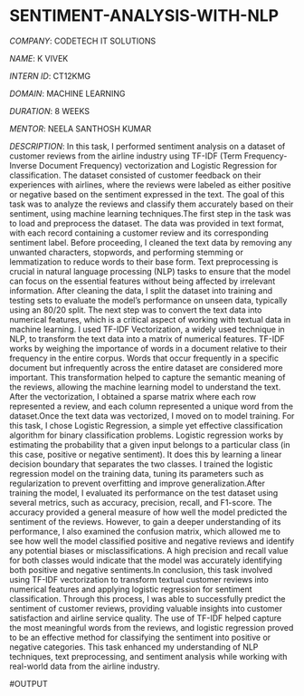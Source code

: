 # SENTIMENT-ANALYSIS-WITH-NLP

*COMPANY*: CODETECH IT SOLUTIONS

*NAME*: K VIVEK

*INTERN ID*: CT12KMG

*DOMAIN*: MACHINE LEARNING

*DURATION*: 8 WEEKS

*MENTOR*: NEELA SANTHOSH KUMAR

*DESCRIPTION*: In this task, I performed sentiment analysis on a dataset of customer reviews from the airline industry using TF-IDF (Term Frequency-Inverse Document Frequency) vectorization and Logistic Regression for classification. The dataset consisted of customer feedback on their experiences with airlines, where the reviews were labeled as either positive or negative based on the sentiment expressed in the text. The goal of this task was to analyze the reviews and classify them accurately based on their sentiment, using machine learning techniques.The first step in the task was to load and preprocess the dataset. The data was provided in text format, with each record containing a customer review and its corresponding sentiment label. Before proceeding, I cleaned the text data by removing any unwanted characters, stopwords, and performing stemming or lemmatization to reduce words to their base form. Text preprocessing is crucial in natural language processing (NLP) tasks to ensure that the model can focus on the essential features without being affected by irrelevant information. After cleaning the data, I split the dataset into training and testing sets to evaluate the model’s performance on unseen data, typically using an 80/20 split. The next step was to convert the text data into numerical features, which is a critical aspect of working with textual data in machine learning. I used TF-IDF Vectorization, a widely used technique in NLP, to transform the text data into a matrix of numerical features. TF-IDF works by weighing the importance of words in a document relative to their frequency in the entire corpus. Words that occur frequently in a specific document but infrequently across the entire dataset are considered more important. This transformation helped to capture the semantic meaning of the reviews, allowing the machine learning model to understand the text. After the vectorization, I obtained a sparse matrix where each row represented a review, and each column represented a unique word from the dataset.Once the text data was vectorized, I moved on to model training. For this task, I chose Logistic Regression, a simple yet effective classification algorithm for binary classification problems. Logistic regression works by estimating the probability that a given input belongs to a particular class (in this case, positive or negative sentiment). It does this by learning a linear decision boundary that separates the two classes. I trained the logistic regression model on the training data, tuning its parameters such as regularization to prevent overfitting and improve generalization.After training the model, I evaluated its performance on the test dataset using several metrics, such as accuracy, precision, recall, and F1-score. The accuracy provided a general measure of how well the model predicted the sentiment of the reviews. However, to gain a deeper understanding of its performance, I also examined the confusion matrix, which allowed me to see how well the model classified positive and negative reviews and identify any potential biases or misclassifications. A high precision and recall value for both classes would indicate that the model was accurately identifying both positive and negative sentiments.In conclusion, this task involved using TF-IDF vectorization to transform textual customer reviews into numerical features and applying logistic regression for sentiment classification. Through this process, I was able to successfully predict the sentiment of customer reviews, providing valuable insights into customer satisfaction and airline service quality. The use of TF-IDF helped capture the most meaningful words from the reviews, and logistic regression proved to be an effective method for classifying the sentiment into positive or negative categories. This task enhanced my understanding of NLP techniques, text preprocessing, and sentiment analysis while working with real-world data from the airline industry.

#OUTPUT

